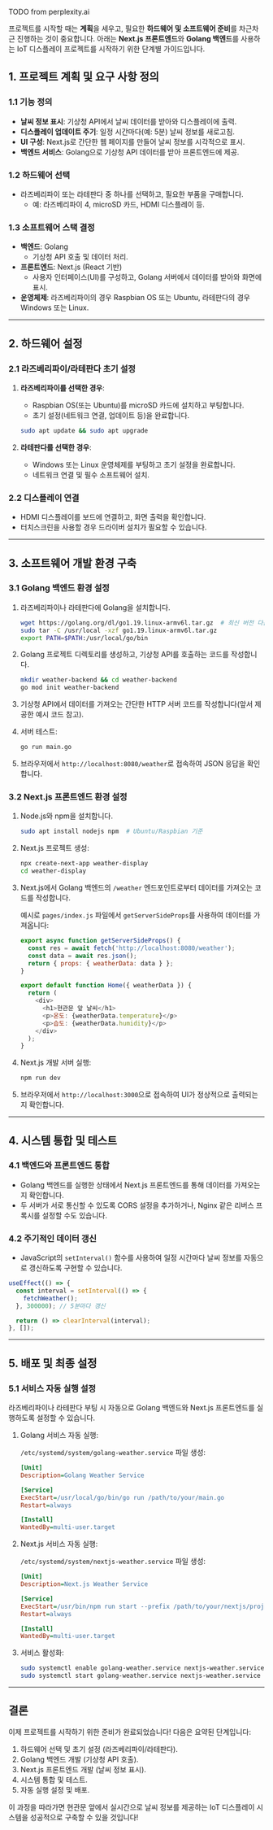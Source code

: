 TODO from perplexity.ai

프로젝트를 시작할 때는 **계획**을 세우고, 필요한 **하드웨어 및 소프트웨어 준비**를 차근차근 진행하는 것이 중요합니다. 아래는 **Next.js 프론트엔드**와 **Golang 백엔드**를 사용하는 IoT 디스플레이 프로젝트를 시작하기 위한 단계별 가이드입니다.

## **1. 프로젝트 계획 및 요구 사항 정의**

### **1.1 기능 정의**
- **날씨 정보 표시**: 기상청 API에서 날씨 데이터를 받아와 디스플레이에 출력.
- **디스플레이 업데이트 주기**: 일정 시간마다(예: 5분) 날씨 정보를 새로고침.
- **UI 구성**: Next.js로 간단한 웹 페이지를 만들어 날씨 정보를 시각적으로 표시.
- **백엔드 서비스**: Golang으로 기상청 API 데이터를 받아 프론트엔드에 제공.

### **1.2 하드웨어 선택**
- 라즈베리파이 또는 라테판다 중 하나를 선택하고, 필요한 부품을 구매합니다.
  - 예: 라즈베리파이 4, microSD 카드, HDMI 디스플레이 등.

### **1.3 소프트웨어 스택 결정**
- **백엔드**: Golang
  - 기상청 API 호출 및 데이터 처리.
- **프론트엔드**: Next.js (React 기반)
  - 사용자 인터페이스(UI)를 구성하고, Golang 서버에서 데이터를 받아와 화면에 표시.
- **운영체제**: 라즈베리파이의 경우 Raspbian OS 또는 Ubuntu, 라테판다의 경우 Windows 또는 Linux.

---

## **2. 하드웨어 설정**

### **2.1 라즈베리파이/라테판다 초기 설정**
1. **라즈베리파이를 선택한 경우**:
   - Raspbian OS(또는 Ubuntu)를 microSD 카드에 설치하고 부팅합니다.
   - 초기 설정(네트워크 연결, 업데이트 등)을 완료합니다.
   
   ```bash
   sudo apt update && sudo apt upgrade
   ```

2. **라테판다를 선택한 경우**:
   - Windows 또는 Linux 운영체제를 부팅하고 초기 설정을 완료합니다.
   - 네트워크 연결 및 필수 소프트웨어 설치.

### **2.2 디스플레이 연결**
- HDMI 디스플레이를 보드에 연결하고, 화면 출력을 확인합니다.
- 터치스크린을 사용할 경우 드라이버 설치가 필요할 수 있습니다.

---

## **3. 소프트웨어 개발 환경 구축**

### **3.1 Golang 백엔드 환경 설정**
1. 라즈베리파이나 라테판다에 Golang을 설치합니다.

   ```bash
   wget https://golang.org/dl/go1.19.linux-armv6l.tar.gz  # 최신 버전 다운로드
   sudo tar -C /usr/local -xzf go1.19.linux-armv6l.tar.gz
   export PATH=$PATH:/usr/local/go/bin
   ```

2. Golang 프로젝트 디렉토리를 생성하고, 기상청 API를 호출하는 코드를 작성합니다.

   ```bash
   mkdir weather-backend && cd weather-backend
   go mod init weather-backend
   ```

3. 기상청 API에서 데이터를 가져오는 간단한 HTTP 서버 코드를 작성합니다(앞서 제공한 예시 코드 참고).

4. 서버 테스트:

   ```bash
   go run main.go
   ```

5. 브라우저에서 `http://localhost:8080/weather`로 접속하여 JSON 응답을 확인합니다.

### **3.2 Next.js 프론트엔드 환경 설정**
1. Node.js와 npm을 설치합니다.

   ```bash
   sudo apt install nodejs npm  # Ubuntu/Raspbian 기준
   ```

2. Next.js 프로젝트 생성:

   ```bash
   npx create-next-app weather-display
   cd weather-display
   ```

3. Next.js에서 Golang 백엔드의 `/weather` 엔드포인트로부터 데이터를 가져오는 코드를 작성합니다.
   
   예시로 `pages/index.js` 파일에서 `getServerSideProps`를 사용하여 데이터를 가져옵니다:

   ```javascript
   export async function getServerSideProps() {
     const res = await fetch('http://localhost:8080/weather');
     const data = await res.json();
     return { props: { weatherData: data } };
   }

   export default function Home({ weatherData }) {
     return (
       <div>
         <h1>현관문 앞 날씨</h1>
         <p>온도: {weatherData.temperature}</p>
         <p>습도: {weatherData.humidity}</p>
       </div>
     );
   }
   ```

4. Next.js 개발 서버 실행:

    ```bash
    npm run dev
    ```

5. 브라우저에서 `http://localhost:3000`으로 접속하여 UI가 정상적으로 출력되는지 확인합니다.

---

## **4. 시스템 통합 및 테스트**

### **4.1 백엔드와 프론트엔드 통합**
- Golang 백엔드를 실행한 상태에서 Next.js 프론트엔드를 통해 데이터를 가져오는지 확인합니다.
- 두 서버가 서로 통신할 수 있도록 CORS 설정을 추가하거나, Nginx 같은 리버스 프록시를 설정할 수도 있습니다.

### **4.2 주기적인 데이터 갱신**
- JavaScript의 `setInterval()` 함수를 사용하여 일정 시간마다 날씨 정보를 자동으로 갱신하도록 구현할 수 있습니다.

```javascript
useEffect(() => {
  const interval = setInterval(() => {
    fetchWeather();
  }, 300000); // 5분마다 갱신

  return () => clearInterval(interval);
}, []);
```

---

## **5. 배포 및 최종 설정**

### **5.1 서비스 자동 실행 설정**
라즈베리파이나 라테판다 부팅 시 자동으로 Golang 백엔드와 Next.js 프론트엔드를 실행하도록 설정할 수 있습니다.

1. Golang 서비스 자동 실행:
   
    `/etc/systemd/system/golang-weather.service` 파일 생성:

    ```ini
    [Unit]
    Description=Golang Weather Service

    [Service]
    ExecStart=/usr/local/go/bin/go run /path/to/your/main.go
    Restart=always

    [Install]
    WantedBy=multi-user.target
    ```

2. Next.js 서비스 자동 실행:
   
    `/etc/systemd/system/nextjs-weather.service` 파일 생성:

    ```ini
    [Unit]
    Description=Next.js Weather Service

    [Service]
    ExecStart=/usr/bin/npm run start --prefix /path/to/your/nextjs/project
    Restart=always

    [Install]
    WantedBy=multi-user.target
    ```

3. 서비스 활성화:

    ```bash
    sudo systemctl enable golang-weather.service nextjs-weather.service
    sudo systemctl start golang-weather.service nextjs-weather.service
    ```

---

## 결론

이제 프로젝트를 시작하기 위한 준비가 완료되었습니다! 다음은 요약된 단계입니다:

1. 하드웨어 선택 및 초기 설정 (라즈베리파이/라테판다).
2. Golang 백엔드 개발 (기상청 API 호출).
3. Next.js 프론트엔드 개발 (날씨 정보 표시).
4. 시스템 통합 및 테스트.
5. 자동 실행 설정 및 배포.

이 과정을 따라가면 현관문 앞에서 실시간으로 날씨 정보를 제공하는 IoT 디스플레이 시스템을 성공적으로 구축할 수 있을 것입니다!
